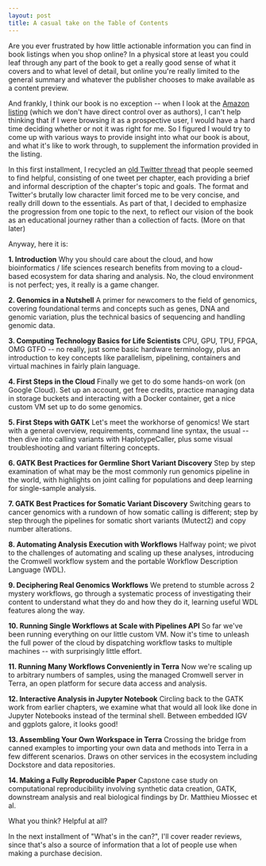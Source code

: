 ```yaml
---
layout: post
title: A casual take on the Table of Contents
---
```


Are you ever frustrated by how little actionable information you can find in book listings when you shop online? In a physical store at least you could leaf through any part of the book to get a really good sense of what it covers and to what level of detail, but online you're really limited to the general summary and whatever the publisher chooses to make available as a content preview. 

And frankly, I think our book is no exception -- when I look at the [Amazon listing](https://www.amazon.com/Genomics-Cloud-GATK-Spark-Docker-dp-1491975199/dp/1491975199) (which we don't have direct control over as authors), I can't help thinking that if I were browsing it as a prospective user, I would have a hard time deciding whether or not it was right for me. So I figured I would try to come up with various ways to provide insight into what our book is about, and what it's like to work through, to supplement the information provided in the listing.

In this first installment, I recycled an [old Twitter thread](https://twitter.com/VdaGeraldine/status/1263336914859560962?s=20) that people seemed to find helpful, consisting of one tweet per chapter, each providing a brief and informal description of the chapter's topic and goals. The format and Twitter's brutally low character limit forced me to be very concise, and really drill down to the essentials. As part of that, I decided to emphasize the progression from one topic to the next, to reflect our vision of the book as an educational journey rather than a collection of facts. (More on that later)

Anyway, here it is: 

**1. Introduction**
Why you should care about the cloud, and how bioinformatics / life sciences research benefits from moving to a cloud-based ecosystem for data sharing and analysis. No, the cloud environment is not perfect; yes, it really is a game changer.

**2. Genomics in a Nutshell**
A primer for newcomers to the field of genomics, covering foundational terms and concepts such as genes, DNA and genomic variation, plus the technical basics of sequencing and handling genomic data.

**3. Computing Technology Basics for Life Scientists**
CPU, GPU, TPU, FPGA, OMG GTFO -- no really, just some basic hardware terminology, plus an introduction to key concepts like parallelism, pipelining, containers and virtual machines in fairly plain language.

**4. First Steps in the Cloud**
Finally we get to do some hands-on work (on Google Cloud). Set up an account, get free credits, practice managing data in storage buckets and interacting with a Docker container, get a nice custom VM set up to do some genomics.

**5. First Steps with GATK**
Let's meet the workhorse of genomics! We start with a general overview, requirements, command line syntax, the usual -- then dive into calling variants with HaplotypeCaller, plus some visual troubleshooting and variant filtering concepts.

**6. GATK Best Practices for Germline Short Variant Discovery**
Step by step examination of what may be the most commonly run genomics pipeline in the world, with highlights on joint calling for populations and deep learning for single-sample analysis.

**7. GATK Best Practices for Somatic Variant Discovery**
Switching gears to cancer genomics with a rundown of how somatic calling is different; step by step through the pipelines for somatic short variants (Mutect2) and copy number alterations.

**8. Automating Analysis Execution with Workflows**
Halfway point; we pivot to the challenges of automating and scaling up these analyses, introducing the Cromwell workflow system and the portable Workflow Description Language (WDL).

**9. Deciphering Real Genomics Workflows**
We pretend to stumble across 2 mystery workflows, go through a systematic process of investigating their content to understand what they do and how they do it, learning useful WDL features along the way.

**10. Running Single Workflows at Scale with Pipelines API**
So far we've been running everything on our little custom VM. Now it's time to unleash the full power of the cloud by dispatching workflow tasks to multiple machines -- with surprisingly little effort.

**11. Running Many Workflows Conveniently in Terra**
Now we're scaling up to arbitrary numbers of samples, using the managed Cromwell server in Terra, an open platform for secure data access and analysis. 

**12. Interactive Analysis in Jupyter Notebook**
Circling back to the GATK work from earlier chapters, we examine what that would all look like done in Jupyter Notebooks instead of the terminal shell. Between embedded IGV and ggplots galore, it looks good!

**13. Assembling Your Own Workspace in Terra**
Crossing the bridge from canned examples to importing your own data and methods into Terra in a few different scenarios. Draws on other services in the ecosystem including Dockstore and data repositories.

**14. Making a Fully Reproducible Paper**
Capstone case study on computational reproducibility involving synthetic data creation, GATK, downstream analysis and real biological findings by Dr. Matthieu Miossec et al. 

What you think? Helpful at all? 

In the next installment of "What's in the can?", I'll cover reader reviews, since that's also a source of information that a lot of people use when making a purchase decision. 
